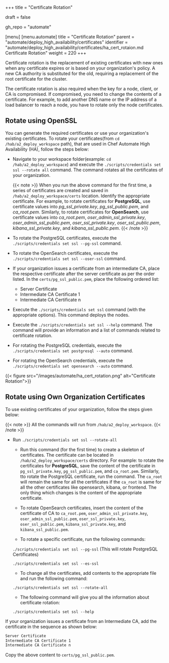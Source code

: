 +++
title = "Certificate Rotation"

draft = false

gh_repo = "automate"

[menu]
  [menu.automate]
    title = "Certificate Rotation"
    parent = "automate/deploy_high_availability/certificates"
    identifier = "automate/deploy_high_availability/certificates/ha_cert_rotaion.md Certificate Rotation"
    weight = 220
+++

Certificate rotation is the replacement of existing certificates with new ones when any certificate expires or is based on your organization's policy. A new CA authority is substituted for the old, requiring a replacement of the root certificate for the cluster.

The certificate rotation is also required when the key for a node, client, or CA is compromised. If compromised, you need to change the contents of a certificate. For example, to add another DNS name or the IP address of a load balancer to reach a node, you have to rotate only the node certificates.

## Rotate using OpenSSL

You can generate the required certificates or use your organization's existing certificates. To rotate your certificates(from `cd /hab/a2_deploy_workspace` path), that are used in Chef Automate High Availability (HA), follow the steps below:

-   Navigate to your workspace folder(example: `cd /hab/a2_deploy_workspace`) and execute the `./scripts/credentials set ssl --rotate all` command. The command rotates all the certificates of your organization.

    {{< note >}} When you run the above command for the first time, a series of certificates are created and saved in `/hab/a2_deploy_workspace/certs` location. Identify the appropriate certificate. For example, to rotate certificates for **PostgreSQL**, use certificate values into _pg_ssl_private.key_, _pg_ssl_public.pem_, and _ca_root.pem_. Similarly, to rotate certificates for **OpenSearch**, use certificate values into _ca_root.pem_, _oser_admin_ssl_private.key_, _oser_admin_ssl_public.pem_, _oser_ssl_private.key_, _oser_ssl_public.pem_, _kibana_ssl_private.key_, and _kibana_ssl_public.pem_. {{< /note >}}

-   To rotate the PostgreSQL certificates, execute the `./scripts/credentials set ssl --pg-ssl` command.

-   To rotate the OpenSearch certificates, execute the `./scripts/credentials set ssl --oser-ssl` command.

<!-- 4. Copy your *x.509 SSL certs* into the appropriate files in `certs/` folder. -->

<!-- - Place your root certificate into `ca_root.pem file`. -->

<!-- - Place your intermediate CA into the `pem` file. -->

-   If your organization issues a certificate from an intermediate CA, place the respective certificate after the server certificate as per the order listed. In the `certs/pg_ssl_public.pem`, place the following ordered list:

    -   Server Certificate
    -   Intermediate CA Certificate 1
    -   Intermediate CA Certificate n

-   Execute the `./scripts/credentials set ssl` command (with the appropriate options). This command deploys the nodes.

-   Execute the `./scripts/credentials set ssl --help` command. The command will provide an information and a list of commands related to certificate rotation.

-   For rotating the PostgreSQL credentials, execute the `./scripts/credentials set postgresql --auto` command.

-   For rotating the OpenSearch credentials, execute the `./scripts/credentials set opensearch --auto` command.

{{< figure src="/images/automate/ha_cert_rotation.png" alt="Certificate Rotation">}}

## Rotate using Own Organization Certificates

To use existing certificates of your organization, follow the steps given below:

{{< note >}} All the commands will run from `/hab/a2_deploy_workspace`. {{< /note >}}

-   Run `./scripts/credentials set ssl --rotate-all`

    -   Run this command (for the first time) to create a skeleton of certificates. The certificate can be located in `/hab/a2_deploy_workspace/certs` directory. For example: to rotate the certificates for **PostgreSQL**, save the content of the certificate in `pg_ssl_private.key`, `pg_ssl_public.pem`, and `ca_root.pem`. Similarly, tto rotate the PostgreSQL certificate, run the command. The `ca_root` will remain the same for all the certificates if the `ca_root` is same for all the other certificates like opensearch, kibana, or frontend. The only thing which changes is the content of the appropriate certificate.

    -   To rotate OpenSearch certificates, insert the content of the certificate of CA to `ca_root.pem`, `oser_admin_ssl_private.key`, `oser_admin_ssl_public.pem`, `oser_ssl_private.key`, `oser_ssl_public.pem`, `kibana_ssl_private.key`, and `kibana_ssl_public.pem`.

    -   To rotate a specific certificate, run the following commands:

    `./scripts/credentials set ssl --pg-ssl` (This will rotate PostgreSQL Certificates)

    `./scripts/credentials set ssl --es-ssl`

    -   To change all the certificates, add contents to the appropriate file and run the following command:

    `./scripts/credentials set ssl --rotate-all`

    -   The following command will give you all the information about certificate rotation:

    `./scripts/credentials set ssl --help`

If your organization issues a certificate from an Intermediate CA, add the certificate in the sequence as shown below:

```sh
Server Certificate
Intermediate CA Certificate 1
Intermediate CA Certificate n
```

Copy the above content to `certs/pg_ssl_public.pem`.

